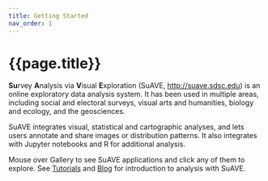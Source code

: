 ```yaml
---
title: Getting Started
nav_order: 1
---
```


# {{page.title}}

**Su**rvey **A**nalysis via **V**isual **E**xploration (SuAVE, http://suave.sdsc.edu) is an online exploratory data analysis system. It has been used in  multiple areas, including social and electoral surveys, visual arts and  humanities, biology and ecology, and the geosciences.

SuAVE integrates visual, statistical and cartographic analyses, and  lets users annotate and share images or distribution patterns. It also  integrates with Jupyter notebooks and R for additional analysis.

Mouse over Gallery to see SuAVE applications and click any of them to explore. See [Tutorials](http://suave.sdsc.edu/tutorials/) and [Blog](http://suave.sdsc.edu/blog/) for introduction to analysis with SuAVE.